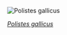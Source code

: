 
![Polistes gallicus](https://upload.wikimedia.org/wikipedia/commons/thumb/a/a9/Wespe_auf_Bl%C3%BCtenbl%C3%A4ttern-20200905-RM-081907.jpg/600px-Wespe_auf_Bl%C3%BCtenbl%C3%A4ttern-20200905-RM-081907.jpg)

*[Polistes gallicus](https://wikipedia.org/wiki/File:Wespe_auf_Bl%C3%BCtenbl%C3%A4ttern-20200905-RM-081907.jpg)*
